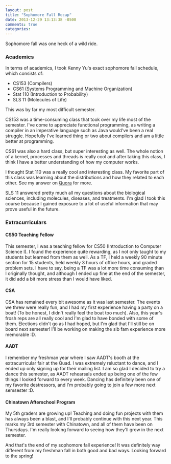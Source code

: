 ```yaml
---
layout: post
title: "Sophomore Fall Recap"
date: 2013-12-29 13:13:38 -0500
comments: true
categories: 
---
```


Sophomore fall was one heck of a wild ride.

### Academics 

In terms of academics, I took Kenny Yu's exact sophomore fall schedule, which consists of:

* 	CS153    (Compilers)
* 	CS61     (Systems Programming and Machine Organization)
* 	Stat 110 (Introduction to Probability)
* 	SLS 11   (Molecules of Life)

This was by far my most difficult semester.

CS153 was a time-consuming class that took over my life most of the semester. I've come to appreciate functional programming, as writing a compiler in an imperative language such as Java would've been a real struggle. Hopefully I've learned thing or two about compilers and am a little better at programming. 

CS61 was also a hard class, but super interesting as well. The whole notion of a kernel, processes and threads is really cool and after taking this class, I think I have a better understanding of how my computer works.

I thought Stat 110 was a really cool and interesting class. My favorite part of this class was learning about the distributions and how they related to each other. See my answer on [Quora](http://qr.ae/G6Q6i) for more. 

SLS 11 answered pretty much all my questions about the biological sciences, including molecules, diseases, and treatments. I'm glad I took this course because I gained exposure to a lot of useful information that may prove useful in the future.

### Extracurriculars

#### CS50 Teaching Fellow
This semester, I was a teaching fellow for CS50 (Introduction to Computer Science I). I found the experience quite rewarding, as I not only taught to my students but learned from them as well. As a TF, I held a weekly 90 minute section for 15 students, held weekly 3 hours of office hours, and graded problem sets. I have to say, being a TF was a lot more time consuming than I originally thought, and although I ended up fine at the end of the semester, it did add a bit more stress than I would have liked.

#### CSA
CSA has remained every bit awesome as it was last semester. The events we threw were really fun, and I had my first experience having a party on a boat! (To be honest, I didn't really feel the boat too much). Also, this year's frosh reps are all really cool and I'm glad to have bonded with some of them. Elections didn't go as I had hoped, but I'm glad that I'll still be on board next semester! I'll be working on making the sib fam experience more memorable :D.

#### AADT
I remember my freshman year where I saw AADT's booth at the extracurricular fair at the Quad. I was extremely reluctant to dance, and I ended up only signing up for their mailing list. I am so glad I decided to try a dance this semester, as AADT rehearsals ended up being one of the few things I looked forward to every week. Dancing has definitely been one of my favorite destressors, and I'm probably going to join a few more next semsester :D.

#### Chinatown Afterschool Program 
My 5th graders are growing up! Teaching and doing fun projects with them has always been a blast, and I'll probably continue with this next year. This marks my 3rd semester with Chinatown, and all of them have been on Thursdays. I'm really looking forward to seeing how they'll grow in the next semester.

And that's the end of my sophomore fall experience! It was definitely way different from my freshman fall in both good and bad ways. Looking forward to the spring!
